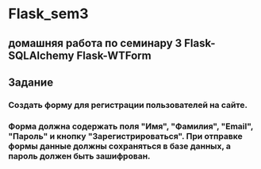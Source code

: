 # Flask_sem3
## домашняя работа по семинару 3 Flask-SQLAlchemy Flask-WTForm
## Задание

### Создать форму для регистрации пользователей на сайте. 
### Форма должна содержать поля "Имя", "Фамилия", "Email", "Пароль" и кнопку "Зарегистрироваться". При отправке формы данные должны сохраняться в базе данных, а пароль должен быть зашифрован.